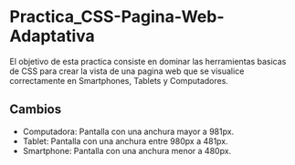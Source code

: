 # Practica_CSS-Pagina-Web-Adaptativa

El objetivo de esta practica consiste en dominar las herramientas basicas de CSS para crear la vista de una pagina web que se visualice correctamente en Smartphones, Tablets y Computadores.

## Cambios
* Computadora: Pantalla con una anchura mayor a 981px.
* Tablet: Pantalla con una anchura entre 980px a 481px.
* Smartphone: Pantalla con una anchura menor a 480px.
